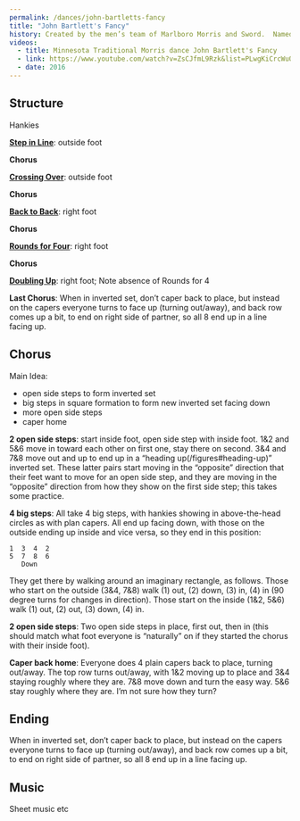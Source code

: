 ```yaml
---
permalink: /dances/john-bartletts-fancy
title: "John Bartlett's Fancy"
history: Created by the men’s team of Marlboro Morris and Sword.  Named for John Bartlett, personality (dean?) at  Marlboro College.
videos:
  - title: Minnesota Traditional Morris dance John Bartlett's Fancy
  - link: https://www.youtube.com/watch?v=ZsCJfmL9Rzk&list=PLwgKiCrcWuOZdjakry8xtHlkLF5fcZ8SC&index=34
  - date: 2016
---
```


## Structure

Hankies

**[Step in Line](/figures#step-in-line)**: outside foot

**Chorus**

**[Crossing Over](/figures#crossing-over)**: outside foot

**Chorus**

**[Back to Back](/figures#back-to-back)**: right foot

**Chorus**

**[Rounds for Four](/figures#rounds-for-four)**: right foot

**Chorus**

**[Doubling Up](/figures#doubling-up)**: right foot; Note absence of Rounds for 4

**Last Chorus**: When in inverted set, don’t caper back to place, but instead on the capers everyone turns to face up (turning out/away), and back row comes up a bit, to end on right side of partner, so all 8 end up in a line facing up.

## Chorus

Main Idea: <br>
* open side steps to form inverted set
* big steps in square formation to form new inverted set facing down
* more open side steps
* caper home

**2 open side steps**: start inside foot, open side step with inside foot.  1&2 and 5&6 move in toward each other on first one, stay there on second.  3&4 and 7&8 move out and up to end up in a “heading up(/figures#heading-up)” inverted set.  These latter pairs start moving in the “opposite” direction that their feet want to move for an open side step, and they are moving in the “opposite” direction from how they show on the first side step; this takes some practice.

**4 big steps**: All take 4 big steps, with hankies showing in above-the-head circles as with plan capers.  All end up facing down, with those on the outside ending up inside and vice versa, so they end in this position:
```
1  3  4  2
5  7  8  6
   Down
```
They get there by walking around an imaginary rectangle, as follows.  Those who start on the outside (3&4, 7&8) walk (1) out, (2) down, (3) in, (4) in (90 degree turns for changes in direction).  Those start on the inside (1&2, 5&6) walk (1) out, (2) out, (3) down, (4) in.

**2 open side steps**: Two open side steps in place, first out, then in (this should match what foot everyone is “naturally” on if they started the chorus with their inside foot).

**Caper back home**: Everyone does 4 plain capers back to place, turning out/away.  The top row turns out/away, with 1&2 moving up to place and 3&4 staying roughly where they are.  7&8 move down and turn the easy way.  5&6 stay roughly where they are.  I’m not sure how they turn?

## Ending

When in inverted set, don’t caper back to place, but instead on the capers everyone turns to face up (turning out/away), and back row comes up a bit, to end on right side of partner, so all 8 end up in a line facing up.

## Music
Sheet music etc


